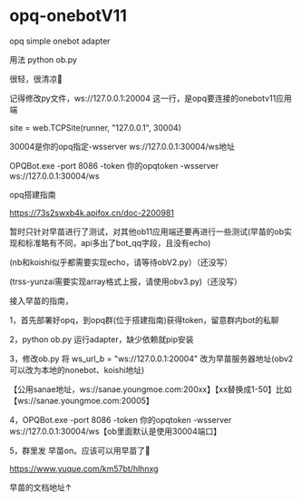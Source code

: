 # opq-onebotV11
opq simple onebot adapter


用法 python ob.py

很轻，很清凉🍦

记得修改py文件，ws://127.0.0.1:20004 这一行，是opq要连接的onebotv11应用端

site = web.TCPSite(runner, "127.0.0.1", 30004)

30004是你的opq指定-wsserver ws://127.0.0.1:30004/ws地址

OPQBot.exe -port 8086 -token 你的opqtoken -wsserver ws://127.0.0.1:30004/ws

opq搭建指南

https://73s2swxb4k.apifox.cn/doc-2200981

暂时只针对早苗进行了测试，对其他ob11应用端还要再进行一些测试(早苗的ob实现和标准略有不同，api多出了bot_qq字段，且没有echo)

(nb和koishi似乎都需要实现echo，请等待obV2.py）（还没写）

(trss-yunzai需要实现array格式上报，请使用obv3.py)（还没写）

接入早苗的指南，

1，首先部署好opq，到opq群(位于搭建指南)获得token，留意群内bot的私聊

2，python ob.py 运行adapter，缺少依赖就pip安装

3，修改ob.py 将 ws_url_b = "ws://127.0.0.1:20004" 改为早苗服务器地址(obv2可以改为本地的nonebot、koishi地址)

【公用sanae地址，ws://sanae.youngmoe.com:200xx】【xx替换成1-50】比如【ws://sanae.youngmoe.com:20005】

4，OPQBot.exe -port 8086 -token 你的opqtoken -wsserver ws://127.0.0.1:30004/ws【ob里面默认是使用30004端口】

5，群里发 早苗on。应该可以用早苗了🍉

https://www.yuque.com/km57bt/hlhnxg

早苗的文档地址↑
